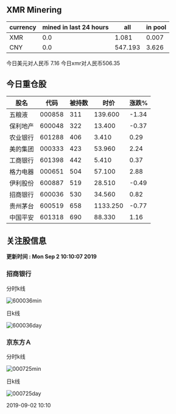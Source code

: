 ## XMR Minering

|currency|mined in last 24 hours|all|in pool|
|---|---|---|---|
|XMR|0.0|1.081|0.007|
|CNY|0.0|547.193|3.626|

今日美元对人民币 7.16	今日xmr对人民币506.35


## 今日重仓股 

|股名|代码|被持数|时价|涨跌%|
|---|---|---|---|---|
|五粮液|000858|311|139.600|-1.34|
|保利地产|600048|322|13.400|-0.37|
|农业银行|601288|406|3.410|0.29|
|美的集团|000333|423|53.960|2.24|
|工商银行|601398|442|5.410|0.37|
|格力电器|000651|504|57.100|2.88|
|伊利股份|600887|519|28.510|-0.49|
|招商银行|600036|530|34.560|0.82|
|贵州茅台|600519|658|1133.250|-0.77|
|中国平安|601318|690|88.330|1.16|

## 关注股信息
**更新时间 : Mon Sep  2 10:10:07 2019**
### 招商银行 
分时k线

![600036min](http://image.sinajs.cn/newchart/min/n/sh600036.gif)

日k线

![600036day](http://image.sinajs.cn/newchart/daily/n/sh600036.gif)

### 京东方Ａ 
分时k线

![000725min](http://image.sinajs.cn/newchart/min/n/sz000725.gif)

日k线

![000725day](http://image.sinajs.cn/newchart/daily/n/sz000725.gif)

2019-09-02 10:10